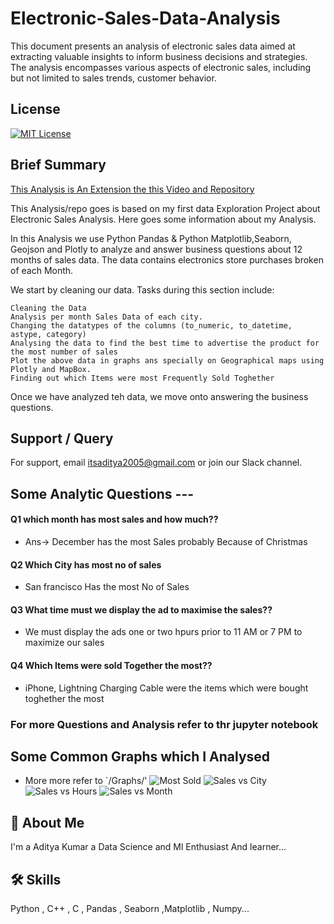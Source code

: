 # Electronic-Sales-Data-Analysis
This document presents an analysis of electronic sales data aimed at extracting valuable insights to inform business decisions and strategies. The analysis encompasses various aspects of electronic sales, including but not limited to sales trends, customer behavior.
## License

[![MIT License](https://img.shields.io/badge/License-MIT-green.svg)](https://choosealicense.com/licenses/mit/)




## Brief Summary

[This Analysis is An Extension the this Video and Repository](https://www.youtube.com/watch?v=eMOA1pPVUc4)

This Analysis/repo goes is based on my first data Exploration Project about Electronic Sales Analysis. Here goes some information about my Analysis.

In this Analysis we use Python Pandas & Python Matplotlib,Seaborn, Geojson and Plotly to analyze and answer business questions about 12 months  of sales data. The data contains  electronics store purchases broken of each Month.

We start by cleaning our data. Tasks during this section include:

    Cleaning the Data
    Analysis per month Sales Data of each city.
    Changing the datatypes of the columns (to_numeric, to_datetime, astype, category)
    Analysing the data to find the best time to advertise the product for the most number of sales
    Plot the above data in graphs ans specially on Geographical maps using Plotly and MapBox.
    Finding out which Items were most Frequently Sold Toghether

Once we have analyzed teh data, we move onto answering the business questions.

## Support / Query

For support, email itsaditya2005@gmail.com or join our Slack channel.



## Some Analytic Questions ---

#### Q1 which month has most sales and how much??


- Ans-> December has the most Sales probably Because of Christmas

#### Q2 Which City has most no of sales
- San francisco Has the most No of Sales

#### Q3 What time must we display the ad to maximise the sales??
- We must display the ads one or two hpurs prior to  11 AM or 7 PM to maximize our sales

#### Q4 Which Items were sold Together the most??
- iPhone, Lightning Charging Cable were the items which were bought toghether the most

### For more Questions and Analysis refer to thr jupyter notebook

## Some Common Graphs which I Analysed
- More more refer to `/Graphs/'
![Most Sold](https://github.com/Edityaa/Electronic-Sales-Data-Analysis/assets/152017045/b8ab56eb-03b1-49f7-a6a6-5971f676c4e0)
![Sales vs City](https://github.com/Edityaa/Electronic-Sales-Data-Analysis/assets/152017045/f7a37baa-999d-4a05-b7dc-2a59a81d1ab2)
![Sales vs Hours](https://github.com/Edityaa/Electronic-Sales-Data-Analysis/assets/152017045/73dadf9a-a0cd-4655-84b8-d608a0cdfc84)
![Sales vs Month](https://github.com/Edityaa/Electronic-Sales-Data-Analysis/assets/152017045/9f73c936-1675-452a-b68e-98149655fdd4)



## 🚀 About Me
I'm a Aditya Kumar a Data Science and Ml Enthusiast And learner...





## 🛠 Skills
Python , C++ , C , Pandas , Seaborn ,Matplotlib , Numpy...


